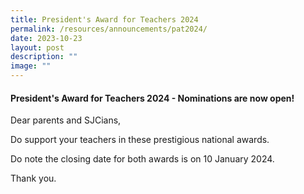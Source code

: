 ```yaml
---
title: President's Award for Teachers 2024
permalink: /resources/announcements/pat2024/
date: 2023-10-23
layout: post
description: ""
image: ""
---
```

#### President's Award for Teachers 2024 - Nominations are now open!


Dear parents and SJCians,

Do support your teachers in these prestigious national awards.

Do note the closing date for both awards is on 10 January 2024.

Thank you.